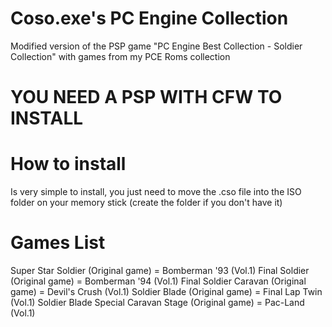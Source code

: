 # Coso.exe's PC Engine Collection
Modified version of the PSP game "PC Engine Best Collection - Soldier Collection" with games from my PCE Roms collection

# YOU NEED A PSP WITH CFW TO INSTALL

# How to install
Is very simple to install, you just need to move the .cso file into the ISO folder on your memory stick (create the folder if you don't have it)

# Games List   
Super Star Soldier (Original game) = Bomberman '93 (Vol.1)
Final Soldier (Original game) = Bomberman '94 (Vol.1)
Final Soldier Caravan (Original game) = Devil's Crush (Vol.1)
Soldier Blade (Original game) = Final Lap Twin (Vol.1)
Soldier Blade Special Caravan Stage (Original game) = Pac-Land (Vol.1)

